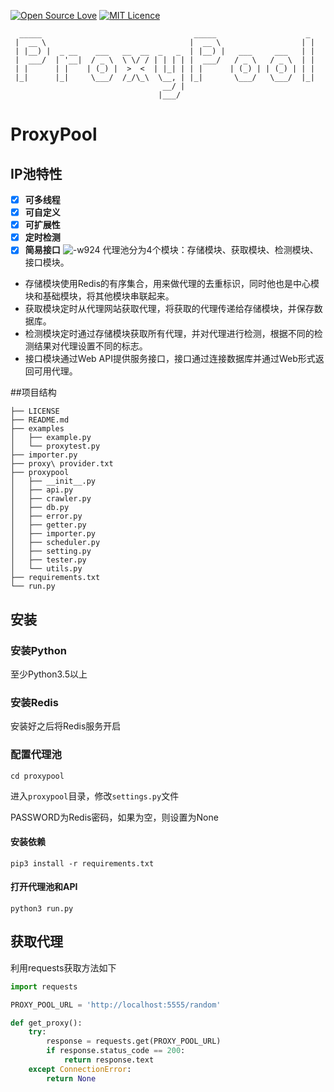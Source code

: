 [![Open Source Love](https://badges.frapsoft.com/os/v1/open-source.svg?v=103)](https://github.com/ellerbrock/open-source-badge/) [![MIT Licence](https://badges.frapsoft.com/os/mit/mit.svg?v=103)](https://opensource.org/licenses/mit-license.php)  



```
  _____                                  _____                    _ 
 |  __ \                                |  __ \                  | |
 | |__) |  _ __    ___   __  __  _   _  | |__) |   ___     ___   | |
 |  ___/  | '__|  / _ \  \ \/ / | | | | |  ___/   / _ \   / _ \  | |
 | |      | |    | (_) |  >  <  | |_| | | |      | (_) | | (_) | | |
 |_|      |_|     \___/  /_/\_\  \__, | |_|       \___/   \___/  |_|
                                  __/ |                             
                                 |___/                                               
```

# ProxyPool
##  IP池特性

- [x] **可多线程**
- [x] **可自定义**
- [x] **可扩展性**
- [x] **定时检测**
- [x] **简易接口**
![-w924](media/15323356040648/15323410191189.jpg)
代理池分为4个模块：存储模块、获取模块、检测模块、接口模块。
* 存储模块使用Redis的有序集合，用来做代理的去重标识，同时他也是中心模块和基础模块，将其他模块串联起来。
* 获取模块定时从代理网站获取代理，将获取的代理传递给存储模块，并保存数据库。
* 检测模块定时通过存储模块获取所有代理，并对代理进行检测，根据不同的检测结果对代理设置不同的标志。
* 接口模块通过Web API提供服务接口，接口通过连接数据库并通过Web形式返回可用代理。


##项目结构
```file
├── LICENSE
├── README.md
├── examples
│   ├── example.py
│   └── proxytest.py
├── importer.py
├── proxy\ provider.txt
├── proxypool
│   ├── __init__.py
│   ├── api.py
│   ├── crawler.py
│   ├── db.py
│   ├── error.py
│   ├── getter.py
│   ├── importer.py
│   ├── scheduler.py
│   ├── setting.py
│   ├── tester.py
│   └── utils.py
├── requirements.txt
└── run.py
```
## 安装

### 安装Python

至少Python3.5以上

### 安装Redis

安装好之后将Redis服务开启

### 配置代理池

```
cd proxypool
```

进入`proxypool`目录，修改`settings.py`文件

PASSWORD为Redis密码，如果为空，则设置为None

#### 安装依赖

```
pip3 install -r requirements.txt
```

#### 打开代理池和API

```
python3 run.py
```

## 获取代理


利用requests获取方法如下

```python
import requests

PROXY_POOL_URL = 'http://localhost:5555/random'

def get_proxy():
    try:
        response = requests.get(PROXY_POOL_URL)
        if response.status_code == 200:
            return response.text
    except ConnectionError:
        return None
```
